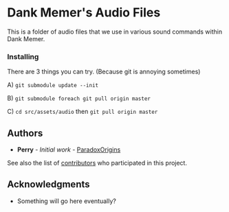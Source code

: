 # Dank Memer's Audio Files

This is a folder of audio files that we use in various sound commands within Dank Memer.

### Installing
There are 3 things you can try. (Because git is annoying sometimes)

A) `git submodule update --init`

B) `git submodule foreach git pull origin master`

C) `cd src/assets/audio` then `git pull origin master`

## Authors

* **Perry** - *Initial work* - [ParadoxOrigins](https://github.com/ParadoxOrigins)

See also the list of [contributors](https://github.com/Dank-Memer/webhook-server/contributors) who participated in this project.

## Acknowledgments

* Something will go here eventually?
